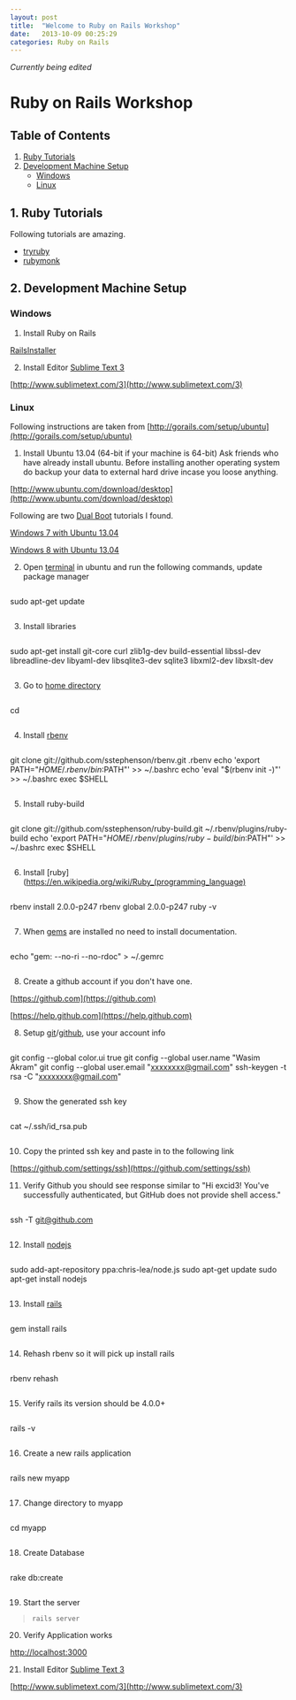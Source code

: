 ```yaml
---
layout: post
title:  "Welcome to Ruby on Rails Workshop"
date:   2013-10-09 00:25:29
categories: Ruby on Rails
---
```


*Currently being edited*

Ruby on Rails Workshop
===

Table of Contents
---

1. [Ruby Tutorials](#ruby-tutorials)
2. [Development Machine Setup](#development-machine-setup)
    * [Windows](#setup-windows)
    * [Linux](#setup-linux)

<a id="ruby-tutorials"></a> 1. Ruby Tutorials
---

Following tutorials are amazing.

* [tryruby](http://tryruby.org/levels/1/challenges/0)
* [rubymonk](http://rubymonk.com/)

<a id="development-machine-setup"></a> 2. Development Machine Setup
---

### <a id="setup-windows"></a> Windows
1. Install Ruby on Rails
  
  [RailsInstaller](http://railsinstaller.org/en "Install ruby, rails git and other tools")


2. Install Editor [Sublime Text 3](http://www.sublimetext.com/3)

  [http://www.sublimetext.com/3](http://www.sublimetext.com/3)


### <a id="setup-linux"></a> Linux

Following instructions are taken from [http://gorails.com/setup/ubuntu](http://gorails.com/setup/ubuntu)

1. Install Ubuntu 13.04 (64-bit if your machine is 64-bit) Ask friends who have already install ubuntu. Before installing another operating system do backup your data to external hard drive incase you loose anything.

  [http://www.ubuntu.com/download/desktop](http://www.ubuntu.com/download/desktop)

  Following are two [Dual Boot](http://en.wikipedia.org/wiki/Multi_boot) tutorials I found.
  
  [Windows 7 with Ubuntu 13.04](https://www.youtube.com/watch?v=SeSaVzyPY8k)

  [Windows 8 with Ubuntu 13.04](https://www.youtube.com/watch?v=PK7gWIkAY7s)

2. Open [terminal](https://help.ubuntu.com/community/UsingTheTerminal) in ubuntu and run the following commands, update package manager
> ```
sudo apt-get update
> ```

3. Install libraries
> ```
sudo apt-get install git-core curl zlib1g-dev build-essential libssl-dev \
libreadline-dev libyaml-dev libsqlite3-dev sqlite3 libxml2-dev libxslt-dev
> ```


3. Go to [home directory](http://en.wikipedia.org/wiki/Home_directory#Unix)
> ```
cd
> ```

4. Install [rbenv](https://github.com/sstephenson/rbenv)
> ```
git clone git://github.com/sstephenson/rbenv.git .rbenv
echo 'export PATH="$HOME/.rbenv/bin:$PATH"' >> ~/.bashrc
echo 'eval "$(rbenv init -)"' >> ~/.bashrc
exec $SHELL
> ```

5. Install ruby-build
> ```
git clone git://github.com/sstephenson/ruby-build.git ~/.rbenv/plugins/ruby-build
echo 'export PATH="$HOME/.rbenv/plugins/ruby-build/bin:$PATH"' >> ~/.bashrc
exec $SHELL
> ```

6. Install [ruby](https://en.wikipedia.org/wiki/Ruby_(programming_language)
> ```
rbenv install 2.0.0-p247
rbenv global 2.0.0-p247
ruby -v
> ```

7. When [gems](http://en.wikipedia.org/wiki/RubyGems "in ruby libraries are called gems rails is also a gem") are installed no need to install documentation.
> ```
echo "gem: --no-ri --no-rdoc" > ~/.gemrc
> ```

8. Create a github account if you don't have one.

  [https://github.com](https://github.com)

  [https://help.github.com](https://help.github.com)

8. Setup [git](https://git.com)/[github](https://github.com), use your account info
> ```
git config --global color.ui true
git config --global user.name "Wasim Akram"
git config --global user.email "xxxxxxxx@gmail.com"
ssh-keygen -t rsa -C "xxxxxxxx@gmail.com"
> ```

9. Show the generated ssh key
> ```
cat ~/.ssh/id_rsa.pub
> ```

10. Copy the printed ssh key and paste in to the following link

  [https://github.com/settings/ssh](https://github.com/settings/ssh)

11. Verify Github you should see response similar to "Hi excid3! You've successfully authenticated, but GitHub does not provide shell access."
> ```
ssh -T git@github.com
> ```

12. Install [nodejs](http://nodejs.org/)
> ```
sudo add-apt-repository ppa:chris-lea/node.js
sudo apt-get update
sudo apt-get install nodejs
> ```

13. Install [rails](http://guides.rubyonrails.org/)
> ```
gem install rails
> ```

14. Rehash rbenv so it will pick up install rails
> ```
rbenv rehash
> ```

15. Verify rails its version should be 4.0.0+
> ```
rails -v
> ```

16. Create a new rails application
> ```
rails new myapp
> ```

17. Change directory to myapp
> ```
cd myapp
> ```

18. Create Database
> ```
rake db:create
> ```

19. Start the server
> ```
> rails server
> ```

20. Verify Application works

  [http://localhost:3000](http://localhost:3000)

21. Install Editor [Sublime Text 3](http://www.sublimetext.com/3)

  [http://www.sublimetext.com/3](http://www.sublimetext.com/3)
